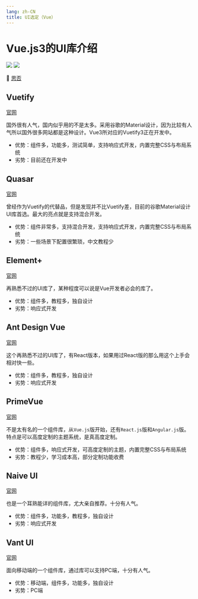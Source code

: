 ```yaml
---
lang: zh-CN
title: UI选定（Vue）
---
```


# Vue.js3的UI库介绍

![](https://img.shields.io/badge/-Nuxt.js-9ca3af.svg?logo=nuxt.js&style=popout-square)  ![](https://img.shields.io/badge/-Vue.js-9ca3af.svg?logo=vue.js&style=popout-square)



📡  [思否](https://segmentfault.com/a/1190000042335014)



## Vuetify

[官网](https://next.vuetifyjs.com/en/)

国外很有人气，国内似乎用的不是太多。采用谷歌的Material设计，因为比较有人气所以国外很多网站都是这种设计。Vue3所对应的Vuetify3正在开发中。



- 优势：组件多，功能多，测试简单，支持响应式开发，内置完整CSS与布局系统
- 劣势：目前还在开发中



## Quasar

[官网](https://quasar.dev/)

曾经作为Vuetify的代替品，但是发现并不比Vuetify差，目前的谷歌Material设计UI库首选。最大的亮点就是支持混合开发。

- 优势：组件非常多，支持混合开发，支持响应式开发，内置完整CSS与布局系统
- 劣势：一些场景下配置很繁琐，中文教程少



## Element+

[官网](https://element-plus.org/en-US/)

再熟悉不过的UI库了，某种程度可以说是Vue开发者必会的库了。

- 优势：组件多，教程多，独自设计
- 劣势：响应式开发



## Ant Design Vue

[官网](https://www.antdv.com/components/overview)

这个再熟悉不过的UI库了，有React版本，如果用过React版的那么用这个上手会相对快一些。

- 优势：组件多，教程多，独自设计
- 劣势：响应式开发



## PrimeVue

[官网](https://www.primefaces.org/primevue/setup)

不是太有名的一个组件库，从`Vue.js`版开始，还有`React.js`版和`Angular.js`版。特点是可以高度定制的主题系统，是真高度定制。

- 优势：组件多，响应式开发，可高度定制的主题，内置完整CSS与布局系统
- 劣势：教程少，学习成本高，部分定制功能收费



## Naive UI

[官网](https://www.naiveui.com/en-US/os-theme)

也是一个耳熟能详的组件库，尤大亲自推荐。十分有人气。

- 优势：组件多，功能多，教程多，独自设计
- 劣势：响应式开发



## Vant UI

[官网](https://vant-ui.github.io/vant/v4/#/en-US)

面向移动端的一个组件库，通过库可以支持PC端，十分有人气。

- 优势：移动端，组件多，功能多，独自设计
- 劣势：PC端
